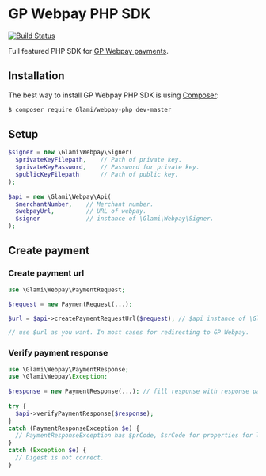 # GP Webpay PHP SDK
[![Build Status](https://travis-ci.org/newPOPE/gp-webpay-php-sdk.svg?branch=master)](https://travis-ci.org/newPOPE/gp-webpay-php-sdk)

Full featured PHP SDK for [GP Webpay payments](http://www.gpwebpay.cz).

## Installation

The best way to install GP Webpay PHP SDK is using  [Composer](http://getcomposer.org/):

```sh
$ composer require Glami/webpay-php dev-master
```

## Setup

```php
$signer = new \Glami\Webpay\Signer(
  $privateKeyFilepath,    // Path of private key.
  $privateKeyPassword,    // Password for private key.
  $publicKeyFilepath      // Path of public key.
);
    
$api = new \Glami\Webpay\Api(
  $merchantNumber,    // Merchant number.
  $webpayUrl,         // URL of webpay.
  $signer             // instance of \Glami\Webpay\Signer.
);

```

## Create payment

### Create payment url

 ```php
 use \Glami\Webpay\PaymentRequest;
 
 $request = new PaymentRequest(...);
 
 $url = $api->createPaymentRequestUrl($request); // $api instance of \Glami\Webpay\Api
 
 // use $url as you want. In most cases for redirecting to GP Webpay.
 
 ```
 
### Verify payment response
 
```php
use \Glami\Webpay\PaymentResponse;
use \Glami\Webpay\Exception;
 
$response = new PaymentResponse(...); // fill response with response parameters (from request).
 
try {
  $api->verifyPaymentResponse($response);
} 
catch (PaymentResponseException $e) {
  // PaymentResponseException has $prCode, $srCode for properties for logging GP Webpay response error codes.
}
catch (Exception $e) {
  // Digest is not correct.
}

```
 
 
 
 
